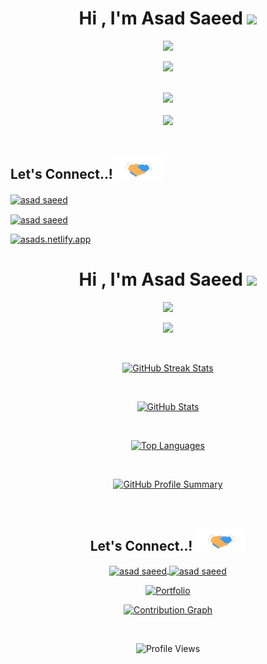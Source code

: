 <h1 align="center"><b>Hi , I'm Asad Saeed </b><img src="https://media.giphy.com/media/hvRJCLFzcasrR4ia7z/giphy.gif" width="35"></h1>

<p align="center">
  <a href="https://github.com/DenverCoder1/readme-typing-svg"><img src="https://readme-typing-svg.herokuapp.com?font=Time+New+Roman&color=cyan&size=25&center=true&vCenter=true&width=600&height=100&lines=Full+Stack+Developer;Cloud+and+DevOps+Specialist"></a>
</p>


<p align="center">
  <a href="https://skillicons.dev">
    <img src="https://skillicons.dev/icons?i=js,ts,py,react,nextjs,vue,redux,html,css,tailwind,materialui,nodejs,express,mongo,mysql,sqlite,firebase,prisma,aws,azure,docker,kubernetes,jenkins,git,github,githubactions,gitlab,postman,wordpress" />
  </a>
</p>


<p align="center">
  </br>
  
  <a >
    <img src=https://streak-stats.demolab.com/?user=AsadSolutions&&theme=tokyonight&&hide_border=true&card_width=495>
  </a> 

  
   
  </br>
  </br>
  
  <a>
    <img src=https://github-readme-stats-git-masterrstaa-rickstaa.vercel.app/api/top-langs/?username=AsadSolutions&hide_border=true&langs_count=7&show_icons=true&card_width=495&theme=tokyonight />
  </a>
  
  </br>
  </br>

 


 

    
</p>



















## <b> Let's Connect..!</b><img src="https://github.com/0xAbdulKhalid/0xAbdulKhalid/raw/main/assets/mdImages/handshake.gif" width ="80">


<a href="https://www.linkedin.com/in/asad-saeed060/" target="_blank"><img align="center" src="https://cdn0.iconfinder.com/data/icons/social-media-2474/128/linkedin_linked_interface_media_social_network-1024.png" alt="asad saeed" height="30" width="30" /></a>

<a href="https://stackoverflow.com/users/23017094/asad-saeed" target="_blank"><img align="center" src="https://cdn0.iconfinder.com/data/icons/social-media-and-logos-11/32/logo_stackoverflow_Stack_overflow-1024.png" alt="asad saeed" height="30" width="30" /></a>




<p align="left"> <a href="https://asads.netlify.app/" target="blank">
<img src="https://img.shields.io/badge/click_to_check_my-Portfolio-blue" alt="asads.netlify.app" /></a> </p>


<h1 align="center"><b>Hi , I'm Asad Saeed </b><img src="https://media.giphy.com/media/hvRJCLFzcasrR4ia7z/giphy.gif" width="35"></h1>

<p align="center">
  <a href="https://github.com/DenverCoder1/readme-typing-svg"><img src="https://readme-typing-svg.herokuapp.com?font=Time+New+Roman&color=cyan&size=25&center=true&vCenter=true&width=600&height=100&lines=Full+Stack+Developer;Cloud+and+DevOps+Specialist"></a>
</p>

<p align="center">
  <a href="https://skillicons.dev">
    <img src="https://skillicons.dev/icons?i=js,ts,py,react,nextjs,vue,redux,html,css,tailwind,materialui,nodejs,express,mongo,mysql,sqlite,firebase,prisma,aws,azure,docker,kubernetes,jenkins,git,github,githubactions,gitlab,postman,wordpress" />
  </a>
</p>

<br/>

<p align="center">
  <a href="https://github.com/AsadSolutions">
    <img src="https://github-readme-streak-stats.herokuapp.com/?user=AsadSolutions&theme=tokyonight&hide_border=true&card_width=495" alt="GitHub Streak Stats"/>
  </a>
</p>

<br/>

<p align="center">
  <a href="https://github.com/AsadSolutions">
    <img src="https://github-readme-stats.vercel.app/api?username=AsadSolutions&show_icons=true&theme=tokyonight&hide_border=true&card_width=495" alt="GitHub Stats"/>
  </a>
</p>

<br/>

<p align="center">
  <a href="https://github.com/AsadSolutions">
    <img src="https://github-readme-stats.vercel.app/api/top-langs/?username=AsadSolutions&layout=compact&theme=tokyonight&hide_border=true&langs_count=7&card_width=495" alt="Top Languages"/>
  </a>
</p>

<br/>

<p align="center">
  <a href="https://github.com/AsadSolutions">
    <img src="https://github-profile-summary-cards.vercel.app/api/cards/profile-details?username=AsadSolutions&theme=tokyonight" alt="GitHub Profile Summary"/>
  </a>
</p>

<br/>

<h2 align="center"><b>Let's Connect..!</b> <img src="https://github.com/0xAbdulKhalid/0xAbdulKhalid/raw/main/assets/mdImages/handshake.gif" width="80"></h2>

<p align="center">
  <a href="https://www.linkedin.com/in/asad-saeed060/" target="_blank">
    <img align="center" src="https://cdn0.iconfinder.com/data/icons/social-media-2474/128/linkedin_linked_interface_media_social_network-1024.png" alt="asad saeed" height="30" width="30" />
  </a>
  <a href="https://stackoverflow.com/users/23017094/asad-saeed" target="_blank">
    <img align="center" src="https://cdn0.iconfinder.com/data/icons/social-media-and-logos-11/32/logo_stackoverflow_Stack_overflow-1024.png" alt="asad saeed" height="30" width="30" />
  </a>
</p>

<p align="center">
  <a href="https://asads.netlify.app/" target="_blank">
    <img src="https://img.shields.io/badge/click_to_check_my-Portfolio-blue" alt="Portfolio"/>
  </a>
</p>

<!-- GitHub Activity Graph -->
<p align="center">
  <a href="https://github.com/AsadSolutions">
    <img src="https://github-readme-activity-graph.vercel.app/graph?username=AsadSolutions&theme=tokyo-night&hide_border=true&custom_title=Contribution%20Graph" alt="Contribution Graph"/>
  </a>
</p>

<br/>

<!-- Profile Views Counter -->
<p align="center">
  <img src="https://komarev.com/ghpvc/?username=AsadSolutions&label=Profile%20views&color=0e75b6&style=flat" alt="Profile Views"/>
</p>



